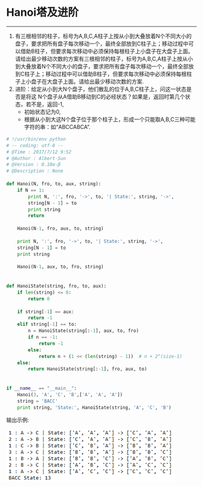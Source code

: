 # Hanoi塔及进阶

---

1. 有三根相邻的柱子，标号为A,B,C,A柱子上按从小到大叠放着N个不同大小的盘子，要求把所有盘子每次移动一个，最终全部放到C柱子上；移动过程中可以借助B柱子，但要求每次移动中必须保持每根柱子上小盘子在大盘子上面。请给出最少移动次数的方案有三根相邻的柱子，标号为A,B,C,A柱子上按从小到大叠放着N个不同大小的盘子，要求把所有盘子每次移动一个，最终全部放到C柱子上；移动过程中可以借助B柱子，但要求每次移动中必须保持每根柱子上小盘子在大盘子上面。请给出最少移动次数的方案.
2. 进阶：给定从小到大N个盘子，他们散乱的位于A,B,C柱子上，问这一状态是否是将这 N个盘子从A借助B移动到C的必经状态？如果是，返回时第几个状态，若不是，返回-1, 
   * 初始状态记为0, 
   * 根据从小到大这N个盘子位于那个柱子上，形成一个只能取A,B,C三种可能字符的串：如“ABCCABCA”.

```py
# !/usr/bin/env python
# -- coding: utf-8 --
# @Time : 2017/7/12 9:52
# @Author : Albert·Sun
# @Version : 0.10α-β
# @Description : None

def Hanoi(N, fro, to, aux, string):
    if N == 1:
        print N, ':', fro, '->', to, '| State:', string, '->',
        string[N - 1] = to
        print string
        return

    Hanoi(N-1, fro, aux, to, string)

    print N, ':', fro, '->', to, '| State:', string, '->',
    string[N - 1] = to
    print string

    Hanoi(N-1, aux, to, fro, string)


def HanoiState(string, fro, to, aux):
    if len(string) <= 0:
        return 0

    if string[-1] == aux:
        return -1
    elif string[-1] == to:
        n = HanoiState(string[:-1], aux, to, fro)
        if n == -1:
            return -1
        else:
            return n + (1 << (len(string) - 1))  # n + 2^(size-1)
    else:
        return HanoiState(string[:-1], fro, aux, to)


if __name__ == "__main__":
    Hanoi(3, 'A', 'C', 'B',['A', 'A', 'A'])
    string = 'BACC'
    print string, 'State:', HanoiState(string, 'A', 'C', 'B')
```

输出示例:

![](/assets/Hanoi.png)

